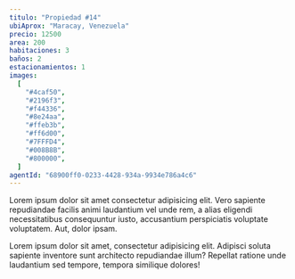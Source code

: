 ```yaml
---
titulo: "Propiedad #14"
ubiAprox: "Maracay, Venezuela"
precio: 12500
area: 200
habitaciones: 3
baños: 2
estacionamientos: 1
images:
  [
    "#4caf50",
    "#2196f3",
    "#f44336",
    "#8e24aa",
    "#ffeb3b",
    "#ff6d00",
    "#7FFFD4",
    "#008B8B",
    "#800000",
  ]
agentId: "68900ff0-0233-4428-934a-9934e786a4c6"
---
```


Lorem ipsum dolor sit amet consectetur adipisicing elit. Vero
sapiente repudiandae facilis animi laudantium vel unde rem, a alias
eligendi necessitatibus consequuntur iusto, accusantium perspiciatis
voluptate voluptatem. Aut, dolor ipsam.

Lorem ipsum dolor sit amet, consectetur adipisicing elit. Adipisci
soluta sapiente inventore sunt architecto repudiandae illum?
Repellat ratione unde laudantium sed tempore, tempora similique
dolores!
